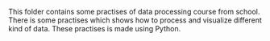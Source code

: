 This folder contains some practises of data processing course from school. There is some practises which shows how to process and visualize different kind of data.
These practises is made using Python.
